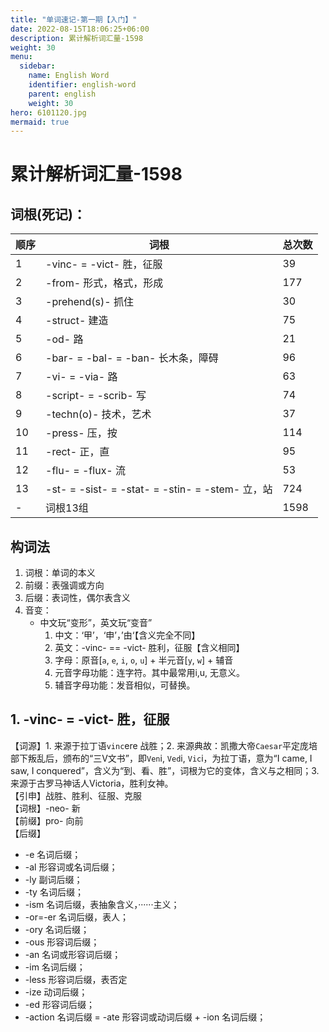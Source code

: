 ```yaml
---
title: "单词速记-第一期【入门】"
date: 2022-08-15T18:06:25+06:00
description: 累计解析词汇量-1598
weight: 30
menu:
  sidebar:
    name: English Word
    identifier: english-word
    parent: english
    weight: 30
hero: 6101120.jpg
mermaid: true
---
```


# 累计解析词汇量-1598

## 词根(死记)：

顺序|词根|总次数|
--|--|--|
1|-vinc- = -vict- 胜，征服|39
2|-from- 形式，格式，形成|177
3|-prehend(s)- 抓住|30|
4|-struct- 建造|75|
5|-od- 路|21|
6|-bar- = -bal- = -ban- 长木条，障碍|96|
7|-vi- = -via- 路|63|
8|-script- = -scrib- 写|74|
9|-techn(o)- 技术，艺术|37|
10|-press- 压，按|114|
11|-rect- 正，直|95|
12|-flu- = -flux- 流|53|
13|-st- = -sist- = -stat- = -stin- = -stem- 立，站|724|
-|词根13组|1598|

## 构词法

1. 词根：单词的本义
2. 前缀：表强调或方向
3. 后缀：表词性，偶尔表含义
4. 音变：
    - 中文玩“变形”，英文玩“变音” 
        1. 中文：‘甲’，‘申’，’由‘【含义完全不同】
        2. 英文：-vinc- == -vict- 胜利，征服【含义相同】
        3. 字母：原音[`a`, `e`, `i`, `o`, `u`] + 半元音[`y`, `w`] + 辅音
        4. 元音字母功能：连字符。其中最常用i,u, 无意义。
        5. 辅音字母功能：发音相似，可替换。


## 1. -vinc- = -vict- 胜，征服

【词源】1. 来源于拉丁语`vinc`ere 战胜；2. 来源典故：凯撒大帝`Caesar`平定庞培部下叛乱后，颁布的“三V文书”，即`Ven`i, `Ved`i, `Vic`i，为拉丁语，意为“I came, I saw, I conquered”，含义为“到、看、胜”，词根为它的变体，含义与之相同；3. 来源于古罗马神话人Victoria，胜利女神。 \
【引申】战胜、胜利、征服、克服 \
【词根】-neo- 新 \
【前缀】pro- 向前 \
【后缀】
  - -e 名词后缀；
  - -al 形容词或名词后缀；
  - -ly 副词后缀；
  - -ty 名词后缀；
  - -ism 名词后缀，表抽象含义，······主义；
  - -or=-er 名词后缀，表人；
  - -ory 名词后缀；
  - -ous 形容词后缀；
  - -an 名词或形容词后缀；
  - -im 名词后缀；
  - -less 形容词后缀，表否定
  - -ize 动词后缀；
  - -ed 形容词后缀；
  - -action 名词后缀 = -ate 形容词或动词后缀 + -ion 名词后缀；
